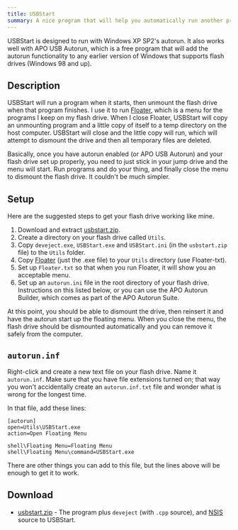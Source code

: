 ```yaml
---
title: USBStart
summary: A nice program that will help you automatically run another program on your USB drive.  When that program exits, the drive will be automatically dismounted.  Great for use with Floater.
---
```


USBStart is designed to run with Windows XP SP2's autorun.  It also works well with APO USB Autorun, which is a free program that will add the autorun functionality to any earlier version of Windows that supports flash drives (Windows 98 and up).


Description
-----------

USBStart will run a program when it starts, then unmount the flash drive when that program finishes.  I use it to run [Floater](../floater/), which is a menu for the programs I keep on my flash drive.  When I close Floater, USBStart will copy an unmounting program and a little copy of itself to a temp directory on the host computer.  USBStart will close and the little copy will run, which will attempt to dismount the drive and then all temporary files are deleted.

Basically, once you have autorun enabled (or APO USB Autorun) and your flash drive set up properly, you need to just stick in your jump drive and the menu will start.  Run programs and do your thing, and finally close the menu to dismount the flash drive.  It couldn't be much simpler.


Setup
-----

Here are the suggested steps to get your flash drive working like mine.

1. Download and extract [usbstart.zip](usbstart.zip).
2. Create a directory on your flash drive called `Utils`.
3. Copy `deveject.exe`, `USBStart.exe` and `USBStart.ini` (in the `usbstart.zip` file) to the `Utils` folder.
4. Copy [Floater](../floater/) (just the .exe file) to your `Utils` directory (use Floater-txt).
5. Set up `Floater.txt` so that when you run Floater, it will show you an acceptable menu.
6. Set up an `autorun.ini` file in the root directory of your flash drive.  Instructions on this listed below, or you can use the APO Autorun Builder, which comes as part of the APO Autorun Suite.

At this point, you should be able to dismount the drive, then reinsert it and have the autorun start up the floating menu.  When you close the menu, the flash drive should be dismounted automatically and you can remove it safely from the computer.


`autorun.inf`
-------------

Right-click and create a new text file on your flash drive.  Name it `autorun.inf`.  Make sure that you have file extensions turned on; that way you won't accidentally create an `autorun.inf.txt` file and wonder what is wrong for the longest time.

In that file, add these lines:

    [autorun]
    open=Utils\USBStart.exe
    action=Open Floating Menu

    shell\Floating Menu=Floating Menu
    shell\Floating Menu\command=USBStart.exe

There are other things you can add to this file, but the lines above will be enough to get it to work.


Download
--------

* [usbstart.zip](usbstart.zip) - The program plus `deveject` (with `.cpp` source), and [NSIS](http://nsis.sourceforge.net/) source to USBStart.

